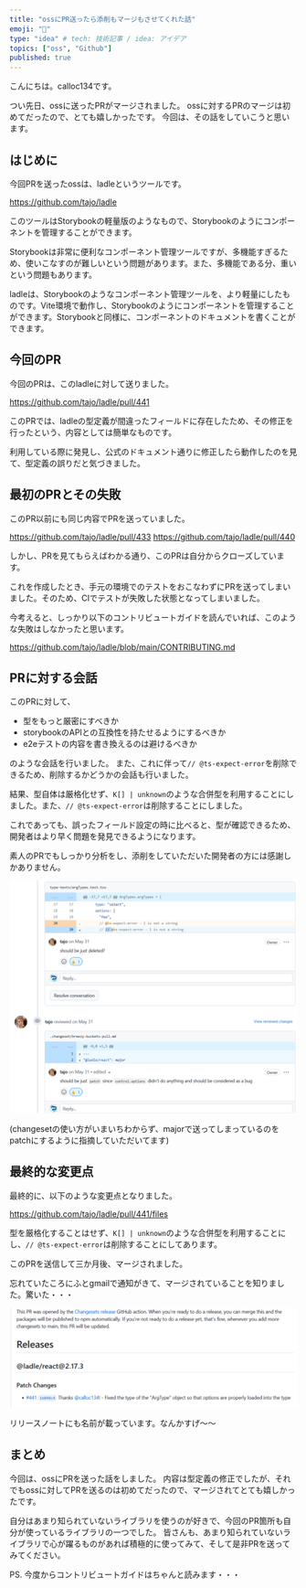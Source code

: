 ```yaml
---
title: "ossにPR送ったら添削もマージもさせてくれた話"
emoji: "💫"
type: "idea" # tech: 技術記事 / idea: アイデア
topics: ["oss", "Github"]
published: true
---
```


こんにちは。calloc134です。

つい先日、ossに送ったPRがマージされました。
ossに対するPRのマージは初めてだったので、とても嬉しかったです。
今回は、その話をしていこうと思います。

## はじめに

今回PRを送ったossは、ladleというツールです。

https://github.com/tajo/ladle

このツールはStorybookの軽量版のようなもので、Storybookのようにコンポーネントを管理することができます。

Storybookは非常に便利なコンポーネント管理ツールですが、多機能すぎるため、使いこなすのが難しいという問題があります。また、多機能である分、重いという問題もあります。

ladleは、Storybookのようなコンポーネント管理ツールを、より軽量にしたものです。Vite環境で動作し、Storybookのようにコンポーネントを管理することができます。Storybookと同様に、コンポーネントのドキュメントを書くことができます。

## 今回のPR

今回のPRは、このladleに対して送りました。

https://github.com/tajo/ladle/pull/441

このPRでは、ladleの型定義が間違ったフィールドに存在したため、その修正を行ったという、内容としては簡単なものです。

利用している際に発見し、公式のドキュメント通りに修正したら動作したのを見て、型定義の誤りだと気づきました。

## 最初のPRとその失敗

このPR以前にも同じ内容でPRを送っていました。

https://github.com/tajo/ladle/pull/433
https://github.com/tajo/ladle/pull/440

しかし、PRを見てもらえばわかる通り、このPRは自分からクローズしています。

これを作成したとき、手元の環境でのテストをおこなわずにPRを送ってしまいました。そのため、CIでテストが失敗した状態となってしまいました。

今考えると、しっかり以下のコントリビュートガイドを読んでいれば、このような失敗はしなかったと思います。

https://github.com/tajo/ladle/blob/main/CONTRIBUTING.md

## PRに対する会話

このPRに対して、
 - 型をもっと厳密にすべきか
 - storybookのAPIとの互換性を持たせるようにするべきか
 - e2eテストの内容を書き換えるのは避けるべきか

のような会話を行いました。
また、これに伴って`// @ts-expect-error`を削除できるため、削除するかどうかの会話も行いました。

結果、型自体は厳格化せず、`K[] | unknown`のような合併型を利用することにしました。また、`// @ts-expect-error`は削除することにしました。

これであっても、誤ったフィールド設定の時に比べると、型が確認できるため、開発者はより早く問題を発見できるようになります。

素人のPRでもしっかり分析をし、添削をしていただいた開発者の方には感謝しかありません。

![](/images/80f7ef65ea10a6/2023-09-02-19-13-36.png)

(changesetの使い方がいまいちわからず、majorで送ってしまっているのをpatchにするように指摘していただいてます)

## 最終的な変更点

最終的に、以下のような変更点となりました。

https://github.com/tajo/ladle/pull/441/files

型を厳格化することはせず、`K[] | unknown`のような合併型を利用することにし、`// @ts-expect-error`は削除することにしてあります。

このPRを送信して三か月後、マージされました。

忘れていたころにふとgmailで通知がきて、マージされていることを知りました。驚いた・・・

![](/images/80f7ef65ea10a6/2023-09-02-19-17-21.png)

リリースノートにも名前が載っています。なんかすげ～～

## まとめ

今回は、ossにPRを送った話をしました。
内容は型定義の修正でしたが、それでもossに対してPRを送るのは初めてだったので、マージされてとても嬉しかったです。

自分はあまり知られていないライブラリを使うのが好きで、今回のPR箇所も自分が使っているライブラリの一つでした。
皆さんも、あまり知られていないライブラリで心が躍るものがあれば積極的に使ってみて、そして是非PRを送ってみてください。

PS. 今度からコントリビュートガイドはちゃんと読みます・・・



